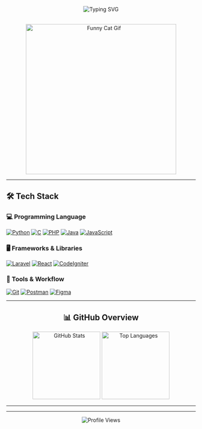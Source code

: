 <p align="center">
  <img 
       src="https://readme-typing-svg.herokuapp.com?font=Montserrat&weight=700&size=36&pause=1000&color=0A66C2&center=true&vCenter=true&width=800&lines=Hi+👋,+I'm+Duta+Adi+Pamungkas;Welcome+to+my+GitHub!" 
       alt="Typing SVG" />
</p>
<br>

<div align="center">
    <img src="https://user-images.githubusercontent.com/74038190/225813708-98b745f2-7d22-48cf-9150-083f1b00d6c9.gif" width="400" alt="Funny Cat Gif" />
</div>

---

## 🛠️ Tech Stack

### 💻 Programming Language

[![Python](https://img.shields.io/badge/Python-3776AB?style=for-the-badge&logo=python&logoColor=FFD43B)](https://www.python.org/)
[![C](https://img.shields.io/badge/C-00599C?style=for-the-badge&logo=c&logoColor=white)](<https://en.wikipedia.org/wiki/C_(programming_language)>)
[![PHP](https://img.shields.io/badge/PHP-777BB4?style=for-the-badge&logo=php&logoColor=white)](https://www.php.net/)
[![Java](https://img.shields.io/badge/Java-ED8B00?style=for-the-badge&logo=openjdk&logoColor=white)](https://www.java.com/)
[![JavaScript](https://img.shields.io/badge/JavaScript-F7DF1E?style=for-the-badge&logo=javascript&logoColor=000)](https://developer.mozilla.org/en-US/docs/Web/JavaScript)

### 🖥️ Frameworks & Libraries

[![Laravel](https://img.shields.io/badge/Laravel-FF2D20?style=for-the-badge&logo=laravel&logoColor=white)](https://laravel.com/)
[![React](https://img.shields.io/badge/React-61DAFB?style=for-the-badge&logo=react&logoColor=20232A)](https://reactjs.org/)
[![CodeIgniter](https://img.shields.io/badge/CodeIgniter%204-EF4223?style=for-the-badge&logo=codeigniter&logoColor=white)](https://codeigniter.com/)

### 🔧 Tools & Workflow

[![Git](https://img.shields.io/badge/Git-F05032?style=for-the-badge&logo=git&logoColor=white)](https://git-scm.com/)
[![Postman](https://img.shields.io/badge/Postman-FF6C37?style=for-the-badge&logo=postman&logoColor=white)](https://www.postman.com/)
[![Figma](https://img.shields.io/badge/Figma-F24E1E?style=for-the-badge&logo=figma&logoColor=white)](https://www.figma.com/)

---

##

<div align="center">
    <h2>📊 GitHub Overview</h2>
    <img 
        height="180em"
        src="https://github-readme-stats.vercel.app/api?username=doeta&show_icons=true&title_color=0A66C2&icon_color=0A66C2&text_color=333&bg_color=F9F9F9&border_color=CCCCCC&hide_border=true&rank_icon=github&cache_bust=2" 
        alt="GitHub Stats" />
    <img 
        height="180em"
        src="https://github-readme-stats.vercel.app/api/top-langs/?username=doeta&layout=compact&title_color=0A66C2&text_color=333&bg_color=F9F9F9&border_color=CCCCCC&hide_border=true&langs_count=6&cache_bust=2" 
        alt="Top Languages" />
</div>

---

---

<div align="center">
    <img src="https://komarev.com/ghpvc/?username=doeta&label=Profile%20Views&color=0A66C2&style=flat" alt="Profile Views" />
</div>
